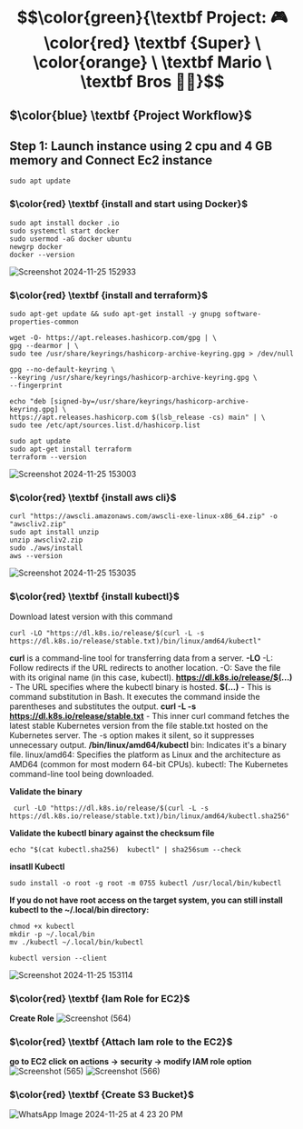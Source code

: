 # $$\color{green}{\textbf Project: 🎮 \color{red} \textbf {Super} \ \color{orange} \ \textbf Mario  \ \textbf Bros 🍄🐢}$$
##  $\color{blue} \textbf {Project  Workflow}$
## Step 1: Launch instance using 2 cpu and 4 GB memory and Connect Ec2 instance 
````
sudo apt update
````
### $\color{red} \textbf {install and start using Docker}$ 
````
sudo apt install docker .io
sudo systemctl start docker
sudo usermod -aG docker ubuntu
newgrp docker
docker --version
````
![Screenshot 2024-11-25 152933](https://github.com/user-attachments/assets/a6c0109e-75f2-4e57-bdcc-0f9cf21f65d5)
### $\color{red} \textbf {install and terraform}$
````
sudo apt-get update && sudo apt-get install -y gnupg software-properties-common

wget -O- https://apt.releases.hashicorp.com/gpg | \
gpg --dearmor | \
sudo tee /usr/share/keyrings/hashicorp-archive-keyring.gpg > /dev/null

gpg --no-default-keyring \
--keyring /usr/share/keyrings/hashicorp-archive-keyring.gpg \
--fingerprint

echo "deb [signed-by=/usr/share/keyrings/hashicorp-archive-keyring.gpg] \
https://apt.releases.hashicorp.com $(lsb_release -cs) main" | \
sudo tee /etc/apt/sources.list.d/hashicorp.list

sudo apt update
sudo apt-get install terraform
terraform --version

````
![Screenshot 2024-11-25 153003](https://github.com/user-attachments/assets/8e313184-69a8-43db-abc0-0d2cee32adbe)
### $\color{red} \textbf {install aws cli}$
````
curl "https://awscli.amazonaws.com/awscli-exe-linux-x86_64.zip" -o "awscliv2.zip"
sudo apt install unzip 
unzip awscliv2.zip
sudo ./aws/install
aws --version
````
![Screenshot 2024-11-25 153035](https://github.com/user-attachments/assets/1aa0842c-79aa-4b2c-aae9-9aa8eadeea7e)
### $\color{red} \textbf {install kubectl}$
Download latest version with this command
````
curl -LO "https://dl.k8s.io/release/$(curl -L -s https://dl.k8s.io/release/stable.txt)/bin/linux/amd64/kubectl"
````
**curl** is a command-line tool for transferring data from a server.
**-LO** -L: Follow redirects if the URL redirects to another location. -O: Save the file with its original name (in this case, kubectl).
**https://dl.k8s.io/release/$(...)** - The URL specifies where the kubectl binary is hosted.
**$(...)** - This is command substitution in Bash. It executes the command inside the parentheses and substitutes the output.
**curl -L -s https://dl.k8s.io/release/stable.txt** - This inner curl command fetches the latest stable Kubernetes version from the file stable.txt hosted on the Kubernetes server. The -s option makes it silent, so it suppresses unnecessary output.
**/bin/linux/amd64/kubectl** 
bin: Indicates it's a binary file. 
linux/amd64: Specifies the platform as Linux and the architecture as AMD64 (common for most modern 64-bit CPUs). 
kubectl: The Kubernetes command-line tool being downloaded.

**Validate the binary**
````
 curl -LO "https://dl.k8s.io/release/$(curl -L -s https://dl.k8s.io/release/stable.txt)/bin/linux/amd64/kubectl.sha256"
````
**Validate the kubectl binary against the checksum file**
````
echo "$(cat kubectl.sha256)  kubectl" | sha256sum --check
````
**insatll Kubectl**
````
sudo install -o root -g root -m 0755 kubectl /usr/local/bin/kubectl
````
**If you do not have root access on the target system, you can still install kubectl to the ~/.local/bin directory:**
````
chmod +x kubectl
mkdir -p ~/.local/bin
mv ./kubectl ~/.local/bin/kubectl
````
````
kubectl version --client
````
![Screenshot 2024-11-25 153114](https://github.com/user-attachments/assets/0fbb09bb-78d0-49d2-8db1-94bd44024ab1)
### $\color{red} \textbf {Iam Role for EC2}$
**Create Role**
![Screenshot (564)](https://github.com/user-attachments/assets/45c281ae-d7a3-4bf7-95bd-f4c30bbc312b)
### $\color{red} \textbf {Attach Iam role to the EC2}$
**go to EC2 click on actions → security → modify IAM role option**
![Screenshot (565)](https://github.com/user-attachments/assets/fe9550e8-4253-4820-84e7-842bd97595b9)
![Screenshot (566)](https://github.com/user-attachments/assets/c3b65c5a-1ad4-4d8e-8a77-64db1d1ec08b)

### $\color{red} \textbf {Create S3 Bucket}$
![WhatsApp Image 2024-11-25 at 4 23 20 PM](https://github.com/user-attachments/assets/92075e18-f566-4052-9a2a-315c8493c723)



